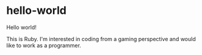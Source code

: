 # hello-world
Hello world!

This is Ruby. I'm interested in coding from a gaming perspective and would like to work as a programmer.
